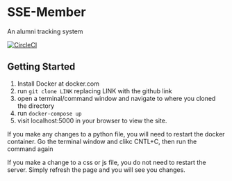 # SSE-Member

An alumni tracking system

[![CircleCI](https://circleci.com/gh/rit-sse/sse-member/tree/master.svg?style=svg)](https://circleci.com/gh/rit-sse/sse-member/tree/master)

## Getting Started

1) Install Docker at docker.com
2) run `git clone LINK` replacing LINK with the github link
3) open a terminal/command window and navigate to where you cloned the directory
4) run `docker-compose up`
5) visit localhost:5000 in your browser to view the site. 

If you make any changes to a python file, you will need to restart the docker container. Go the terminal
window and clikc CNTL+C, then run the command again

If you make a change to a css or js file, you do not need to restart the server. Simply
refresh the page and you will see you changes.
